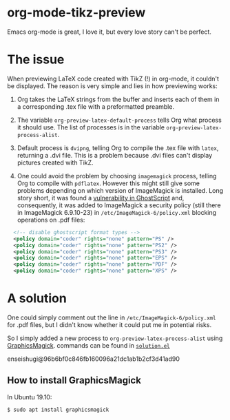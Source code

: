 # org-mode-tikz-preview
Emacs org-mode is great, I love it, but every love story can't be perfect.

# The issue
When previewing LaTeX code created with TikZ (!) in org-mode, it couldn't be displayed. The reason is very simple and lies in how previewing works:

1. Org takes the LaTeX strings from the buffer and inserts each of them in a corresponding .tex file with a preformatted preamble.

1. The variable `org-preview-latex-default-process` tells Org what process it should use. The list of processes is in the variable `org-preview-latex-process-alist`.

1. Default process is `dvipng`, telling Org to compile the .tex file with `latex`, returning a .dvi file. This is a problem because .dvi files can't display pictures created with TikZ.

1. One could avoid the problem by choosing `imagemagick` process, telling Org to compile with `pdflatex`. However this might still give some problems depending on which version of ImageMagick is installed. Long story short, it was found a [vulnerability in GhostScript](https://www.kb.cert.org/vuls/id/332928/) and, consequently, it was added to ImageMagick a security policy (still there in ImageMagick 6.9.10-23) in `/etc/ImageMagick-6/policy.xml` blocking operations on .pdf files:

```xml
  <!-- disable ghostscript format types -->
  <policy domain="coder" rights="none" pattern="PS" />
  <policy domain="coder" rights="none" pattern="PS2" />
  <policy domain="coder" rights="none" pattern="PS3" />
  <policy domain="coder" rights="none" pattern="EPS" />
  <policy domain="coder" rights="none" pattern="PDF" />
  <policy domain="coder" rights="none" pattern="XPS" />
```

# A solution
One could simply comment out the line in `/etc/ImageMagick-6/policy.xml` for .pdf files, but I didn't know whether it could put me in potential risks.

So I simply added a new process to `org-preview-latex-process-alist` using [GraphicsMagick](http://www.graphicsmagick.org/). commands can be found in [`solution.el`](https://github.com/enseishugi/org-mode-tikz-preview/blob/96b6bf0c846fb160096a21dc1ab1b2cf3d41ad90/solution.el)

enseishugi@96b6bf0c846fb160096a21dc1ab1b2cf3d41ad90

## How to install GraphicsMagick
In Ubuntu 19.10:

`$ sudo apt install graphicsmagick`
